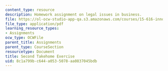 ```yaml
---
content_type: resource
description: Homework assignment on legal issues in business.
file: https://ol-ocw-studio-app-qa.s3.amazonaws.com/courses/15-616-innovative-businesses-and-breakthrough-technologies-the-legal-issues-fall-2004/8c1a799bc644a0535078aa0837045bdb_ex2.pdf
file_type: application/pdf
learning_resource_types:
- Assignments
ocw_type: OCWFile
parent_title: Assignments
parent_type: CourseSection
resourcetype: Document
title: Second Takehome Exercise
uid: 8c1a799b-c644-a053-5078-aa0837045bdb
---
```

